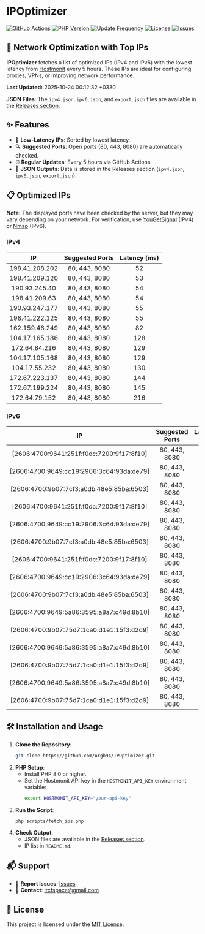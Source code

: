 # IPOptimizer

[![GitHub Actions](https://github.com/Argh94/IPOptimizer/workflows/IPOptimizer/badge.svg)](https://github.com/Argh94/IPOptimizer/actions)
[![PHP Version](https://img.shields.io/badge/PHP-8.0-blue)](https://www.php.net)
[![Update Frequency](https://img.shields.io/badge/Updates-Every%205%20Hours-green)](https://github.com/Argh94/IPOptimizer)
[![License](https://img.shields.io/badge/License-MIT-yellow)](https://opensource.org/licenses/MIT)
[![Issues](https://img.shields.io/github/issues/Argh94/IPOptimizer)](https://github.com/Argh94/IPOptimizer/issues)

## 🚀 Network Optimization with Top IPs

**IPOptimizer** fetches a list of optimized IPs (IPv4 and IPv6) with the lowest latency from [Hostmonit](https://hostmonit.com/) every 5 hours. These IPs are ideal for configuring proxies, VPNs, or improving network performance.

**Last Updated:** 2025-10-24 00:12:32 +0330

**JSON Files**: The `ipv4.json`, `ipv6.json`, and `export.json` files are available in the [Releases section](https://github.com/Argh94/IPOptimizer/releases).

## ✨ Features
- 📡 **Low-Latency IPs**: Sorted by lowest latency.
- 🔍 **Suggested Ports**: Open ports (80, 443, 8080) are automatically checked.
- ⏰ **Regular Updates**: Every 5 hours via GitHub Actions.
- 📄 **JSON Outputs**: Data is stored in the Releases section (`ipv4.json`, `ipv6.json`, `export.json`).

## 📋 Optimized IPs

**Note:** The displayed ports have been checked by the server, but they may vary depending on your network. For verification, use [YouGetSignal](https://www.yougetsignal.com/tools/open-ports/) (IPv4) or [Nmap](https://nmap.org/) (IPv6).

### IPv4
| IP | Suggested Ports | Latency (ms) |
|:---:|:---------------:|:------------:|
| 198.41.208.202 | 80, 443, 8080 | 52 |
| 198.41.209.120 | 80, 443, 8080 | 53 |
| 190.93.245.40 | 80, 443, 8080 | 54 |
| 198.41.209.63 | 80, 443, 8080 | 54 |
| 190.93.247.177 | 80, 443, 8080 | 55 |
| 198.41.222.125 | 80, 443, 8080 | 55 |
| 162.159.46.249 | 80, 443, 8080 | 82 |
| 104.17.165.186 | 80, 443, 8080 | 128 |
| 172.64.84.216 | 80, 443, 8080 | 129 |
| 104.17.105.168 | 80, 443, 8080 | 129 |
| 104.17.55.232 | 80, 443, 8080 | 130 |
| 172.67.223.137 | 80, 443, 8080 | 144 |
| 172.67.199.224 | 80, 443, 8080 | 145 |
| 172.64.79.152 | 80, 443, 8080 | 216 |

### IPv6
| IP | Suggested Ports | Latency (ms) |
|:---:|:---------------:|:------------:|
| [2606:4700:9641:251f:f0dc:7200:9f17:8f10] | 80, 443, 8080 | 3 |
| [2606:4700:9649:cc19:2906:3c64:93da:de79] | 80, 443, 8080 | 3 |
| [2606:4700:9b07:7cf3:a0db:48e5:85ba:6503] | 80, 443, 8080 | 3 |
| [2606:4700:9641:251f:f0dc:7200:9f17:8f10] | 80, 443, 8080 | 3 |
| [2606:4700:9649:cc19:2906:3c64:93da:de79] | 80, 443, 8080 | 3 |
| [2606:4700:9b07:7cf3:a0db:48e5:85ba:6503] | 80, 443, 8080 | 3 |
| [2606:4700:9641:251f:f0dc:7200:9f17:8f10] | 80, 443, 8080 | 3 |
| [2606:4700:9649:cc19:2906:3c64:93da:de79] | 80, 443, 8080 | 3 |
| [2606:4700:9b07:7cf3:a0db:48e5:85ba:6503] | 80, 443, 8080 | 3 |
| [2606:4700:9649:5a86:3595:a8a7:c49d:8b10] | 80, 443, 8080 | 4 |
| [2606:4700:9b07:75d7:1ca0:d1e1:15f3:d2d9] | 80, 443, 8080 | 4 |
| [2606:4700:9649:5a86:3595:a8a7:c49d:8b10] | 80, 443, 8080 | 4 |
| [2606:4700:9b07:75d7:1ca0:d1e1:15f3:d2d9] | 80, 443, 8080 | 4 |
| [2606:4700:9649:5a86:3595:a8a7:c49d:8b10] | 80, 443, 8080 | 4 |
| [2606:4700:9b07:75d7:1ca0:d1e1:15f3:d2d9] | 80, 443, 8080 | 4 |

## 🛠️ Installation and Usage
1. **Clone the Repository**:
   ```bash
   git clone https://github.com/Argh94/IPOptimizer.git
   ```
2. **PHP Setup**:
   - Install PHP 8.0 or higher.
   - Set the Hostmonit API key in the `HOSTMONIT_API_KEY` environment variable:
     ```bash
     export HOSTMONIT_API_KEY="your-api-key"
     ```
3. **Run the Script**:
   ```bash
   php scripts/fetch_ips.php
   ```
4. **Check Output**:
   - JSON files are available in the [Releases section](https://github.com/Argh94/IPOptimizer/releases).
   - IP list in `README.md`.

## 📬 Support
- 🐛 **Report Issues**: [Issues](https://github.com/Argh94/IPOptimizer/issues)
- 📧 **Contact**: [ircfspace@gmail.com](mailto:ircfspace@gmail.com)

## 📄 License
This project is licensed under the [MIT License](https://github.com/Argh94/HandWave/blob/main/LICENCE).
